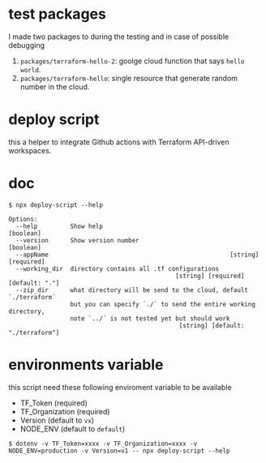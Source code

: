 # test packages

I made two packages to during the testing and in case of possible debugging

1. `packages/terraform-hello-2`: goolge cloud function that says `hello world`.
1. `packages/terraform-hello`: single resource that generate random number in the cloud.

# deploy script

this a helper to integrate Github actions with Terraform API-driven workspaces.

# doc

```
$ npx deploy-script --help
```

```
Options:
  --help         Show help                                             [boolean]
  --version      Show version number                                   [boolean]
  --appName                                                  [string] [required]
  --working_dir  directory contains all .tf configurations
                                              [string] [required] [default: "."]
  --zip_dir      what directory will be send to the cloud, default `./terraform`
                 but you can specify `./` to send the entire working directory,
                 note `../` is not tested yet but should work
                                               [string] [default: "./terraform"]
```

# environments variable

this script need these following enviroment variable to be available

- TF_Token (required)
- TF_Organization (required)
- Version (default to `vx`)
- NODE_ENV (default to `default`)


```
$ dotenv -v TF_Token=xxxx -v TF_Organization=xxxx -v NODE_ENV=production -v Version=v1 -- npx deploy-script --help
```